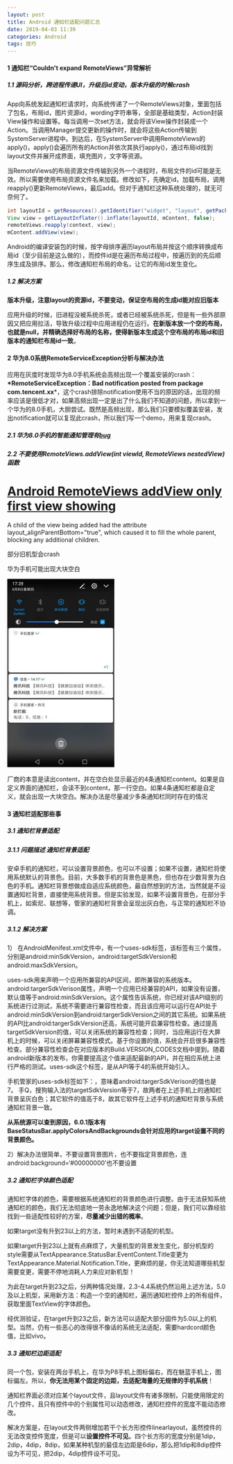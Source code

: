 ```yaml
---
layout: post
title: Android 通知栏适配问题汇总
date: 2019-04-03 11:39
categories: Android
tags: 技巧
---
```


#### 1 通知栏“Couldn't expand RemoteViews”异常解析

##### 1.1 源码分析，跨进程传递UI，升级后id变动，版本升级的时候crash

App向系统发起通知栏请求时，向系统传递了一个RemoteViews对象，里面包括了包名，布局id，图片资源id，wording字符串等，全部是基础类型，Action封装View操作和设置等。每当调用一次set方法，就会将该View操作封装成一个Action。当调用Manager提交更新的操作时，就会将这些Action传输到SystemServer进程中。到达后，在SystemServer中调用RemoteViews的apply()，apply()会遍历所有的Action并依次其执行apply()，通过布局id找到layout文件并展开成界面，填充图片，文字等资源。

当RemoteViews的布局资源文件传输到另外一个进程时，布局文件的id可能是无效。所以需要使用布局资源文件名来加载。修改如下，先确定id，加载布局，调用reapply()更新RemoteViews，最后add。但对于通知栏这种系统处理的，就无可奈何了。

```Java
int layoutId = getResources().getIdentifier("widget", "layout", getPackageName());
View view = getLayoutInflater().inflate(layoutId, mContent, false);
remoteViews.reapply(context, view);
mContent.addView(view);
```

Android的编译安装包的时候，按字母排序遍历layout布局并按这个顺序转换成布局id（至少目前是这么做的），而控件id是在遍历布局过程中，按遍历到的先后顺序生成及排序。那么，修改通知栏布局的命名，让它的布局id发生变化。

##### 1.2 解决方案

**版本升级，注意layout的资源id，不要变动，保证空布局的生成id能对应旧版本**

应用升级的时候，旧进程没被系统杀死，或者已经被系统杀死，但是有一些外部原因又把应用拉活，导致升级过程中应用进程仍在运行。**在新版本放一个空的布局，也就是null，并精确选择好布局的名称，使得新版本生成这个空布局的布局id和旧版本的通知栏布局id一致**。



#### 2 华为8.0系统RemoteServiceException分析与解决办法

应用在灰度时发现华为8.0手机系统会高频出现一个覆盖安装的crash：**\*RemoteServiceException：Bad notification posted from package com.tencent.xx***，这个crash排除notification使用不当的原因的话，出现的频率应该是很低才对，如果高频出现一定是出了什么我们不知道的问题，所以拿到一个华为的8.0手机，大胆尝试。既然是高频出现，那么我们只要模拟覆盖安装，发出notification就可以复现此crash，所以我们写一个demo，用来复现crash。

##### 2.1 华为8.0手机的智能通知管理有[bug](https://www.aboutuoba.com/2018/06/22/RemoteServiceException-Bad-notification.html)

##### 2.2 不要使用RemoteViews.addView(int viewId, RemoteViews nestedView)函数

# [Android RemoteViews addView only first view showing](https://stackoverflow.com/questions/9484029/android-remoteviews-addview-only-first-view-showing)

A child of the view being added had the attribute layout_alignParentBottom="true", which caused it to fill the whole parent, blocking any additional children.

部分旧机型会crash

华为手机可能出现大块空白

![img](assets/2019-04-04-android-notification-hw-empty.jpg)

厂商的本意是读出content，并在空白处显示最近的4条通知栏content。如果是自定义界面的通知栏，会读不到content，那一行空白。如果4条通知栏都是自定义，就会出现一大块空白。解决办法是尽量减少多条通知栏同时存在的情况



#### 3 通知栏适配那些事

##### 3.1 通知栏背景适配

##### 3.1.1 问题描述 通知栏背景适配

安卓手机的通知栏，可以设置背景颜色，也可以不设置；如果不设置，通知栏将使用系统默认的背景色。目前，大多数手机的背景色是黑色，但也存在少数背景为白色的手机。通知栏背景想做成自适应系统颜色，最自然想到的方法，当然就是不设置通知栏背景，直接使用系统背景。但是实验发现，如果不设置背景色，在部分手机上，如索尼、联想等，管家的通知栏背景会呈现出灰白色，与正常的通知栏不协调。

##### 3.1.2 解决方案

1） 在AndroidMenifest.xml文件中，有一个uses-sdk标签，该标签有三个属性，分别是android:minSdkVersion，android:targetSdkVersion和android:maxSdkVersion。

uses-sdk用来声明一个应用所兼容的API区间，即所兼容的系统版本。android:targerSdkVerison属性，声明一个应用已经兼容的API，如果没有设置，默认值等于android:minSdkVersion。这个属性告诉系统，你已经对该API级别的系统进行过测试，系统不需要进行兼容性检查，而且该应用可以运行在API处于android:minSdkVersion到android:targerSdkVersion之间的其它系统。如果系统的API比android:targerSdkVersion还高，系统可能开启兼容性检查。通过提高targetSdkVersion的值，可以关闭系统的兼容性检查；同时，当应用运行在大屏机上的时候，可以关闭屏幕兼容性模式。基于你设置的值，系统会开启很多兼容性检查。部分兼容性检查会在对应版本的Build.VERSION_CODES文档中提到。随着android新版本的发布，你需要提高这个值来适配最新的API，并在相应系统上进行严格的测试。uses-sdk这个标签，是从API等于4的系统开始引入。

手机管家的uses-sdk标签如下：<uses-sdk android:minSdkVersion="7" />，意味着android:targerSdkVerison的值也是7。 手Q，搜狗输入法的targetSdkVersion等于7，故两者在上述手机上的通知栏背景呈灰白色；其它软件的值高于8，故其它软件在上述手机的通知栏背景与系统通知栏背景一致。

**从系统源可以查到原因，6.0.1版本有BaseStatusBar.applyColorsAndBackgrounds会针对应用的target设置不同的背景颜色。**

2）解决办法很简单，不要设置背景图片，也不要指定背景颜色，连android:background=‘#00000000’也不要设置

##### 3.2  通知栏字体颜色适配

通知栏字体的颜色，需要根据系统通知栏的背景颜色进行调整。由于无法获知系统通知栏的颜色，我们无法彻底地一劳永逸地解决这个问题；但是，我们可以靠经验找到一些适配性较好的方案，**尽量减少出错的概率**。

如果target没有升到23以上的方法，暂时未遇到不适配的机型。

如果target升到23以上就有点麻烦了，大量机型的背景发生变化，部分机型的style需要从TextAppearance.StatusBar.EventContent.Title变更为TextAppearance.Material.Notification.Title，更麻烦的是，你无法知道哪些机型需要变更，需要不停地消耗人力来应对新机型！

为此在target升到23之后，分两种情况处理，2.3-4.4系统仍然沿用上述方法，5.0及以上机型，采用新方法：构造一个空的通知栏，遍历通知栏控件上的所有组件，获取里面TextView的字体颜色。

经优测验证，在target升到23之后，新方法可以适配大部分固件为5.0以上的机型。当然，仍有一些恶心的改得很不像话的系统无法适配，需要hardcord颜色值，比如vivo。

##### 3.3 通知栏边距适配

同一个包，安装在两台手机上，在华为P8手机上图标偏右，而在魅蓝手机上，图标偏左。所以，**你无法用某个固定的边距，去适配海量的无规律的手机系统**！

通知栏界面必须对应某个layout文件，且layout文件有诸多限制，只能使用限定的几个控件，且只有控件中的个别属性可以动态修改，通知栏控件的宽度不能动态修改。

解决方案是，在layout文件两侧增加若干个长方形控件linearlayout，虽然控件的无法改变控件宽度，但是可以**设置控件不可见**。四个长方形的宽度分别是1dip，2dip，4dip，8dip，如果某种机型的最佳左边距是6dip，那么把1dip和8dip控件设为不可见，把2dip，4dip控件设不可见。





